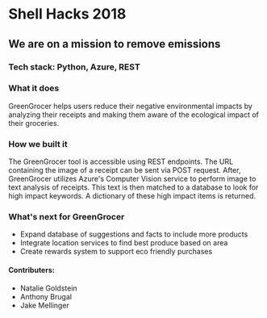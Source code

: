 # Shell Hacks 2018

## We are on a mission to remove emissions

### Tech stack: Python, Azure, REST

### What it does
GreenGrocer helps users reduce their negative environmental impacts by analyzing their receipts and making them aware of the ecological impact of their groceries.

### How we built it
The GreenGrocer tool is accessible using REST endpoints. The URL containing the image of a receipt can be sent via POST request. After, GreenGrocer utilizes Azure's Computer Vision service to perform image to text analysis of receipts. This text is then matched to a database to look for high impact keywords. A dictionary of these high impact items is returned. 


### What's next for GreenGrocer
* Expand database of suggestions and facts to include more products
* Integrate location services to find best produce based on area
* Create rewards system to support eco friendly purchases


#### Contributers:
* Natalie Goldstein
* Anthony Brugal
* Jake Mellinger 
